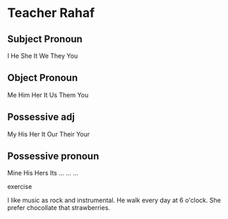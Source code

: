 # Teacher Rahaf

## Subject Pronoun
I 
He 
She 
It 
We 
They 
You 

## Object Pronoun
Me 
Him 
Her 
It 
Us 
Them 
You 

## Possessive adj
My
His
Her
It
Our
Their
Your

## Possessive pronoun
Mine 
His
Hers
Its
...
...
...

exercise

I like music as rock and instrumental.
He walk every day at 6 o'clock.
She prefer chocollate that strawberries. 


